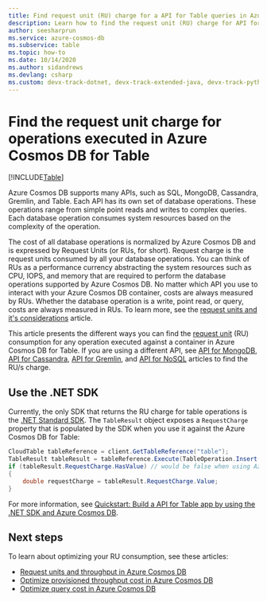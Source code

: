 ```yaml
---
title: Find request unit (RU) charge for a API for Table queries in Azure Cosmos DB
description: Learn how to find the request unit (RU) charge for API for Table queries executed against an Azure Cosmos DB container. You can use the Azure portal, .NET, Java, Python, and Node.js languages to find the RU charge.
author: seesharprun
ms.service: azure-cosmos-db
ms.subservice: table
ms.topic: how-to
ms.date: 10/14/2020
ms.author: sidandrews
ms.devlang: csharp
ms.custom: devx-track-dotnet, devx-track-extended-java, devx-track-python
---
```

# Find the request unit charge for operations executed in Azure Cosmos DB for Table
[!INCLUDE[Table](../includes/appliesto-table.md)]

Azure Cosmos DB supports many APIs, such as SQL, MongoDB, Cassandra, Gremlin, and Table. Each API has its own set of database operations. These operations range from simple point reads and writes to complex queries. Each database operation consumes system resources based on the complexity of the operation.

The cost of all database operations is normalized by Azure Cosmos DB and is expressed by Request Units (or RUs, for short). Request charge is the request units consumed by all your database operations. You can think of RUs as a performance currency abstracting the system resources such as CPU, IOPS, and memory that are required to perform the database operations supported by Azure Cosmos DB. No matter which API you use to interact with your Azure Cosmos DB container, costs are always measured by RUs. Whether the database operation is a write, point read, or query, costs are always measured in RUs. To learn more, see the [request units and it's considerations](../request-units.md) article.

This article presents the different ways you can find the [request unit](../request-units.md) (RU) consumption for any operation executed against a container in Azure Cosmos DB for Table. If you are using a different API, see [API for MongoDB](../mongodb/find-request-unit-charge.md), [API for Cassandra](../cassandra/find-request-unit-charge.md), [API for Gremlin](../gremlin/find-request-unit-charge.md), and [API for NoSQL](../find-request-unit-charge.md) articles to find the RU/s charge.

## Use the .NET SDK

Currently, the only SDK that returns the RU charge for table operations is the [.NET Standard SDK](https://www.nuget.org/packages/Microsoft.Azure.Cosmos.Table). The `TableResult` object exposes a `RequestCharge` property that is populated by the SDK when you use it against the Azure Cosmos DB for Table:

```csharp
CloudTable tableReference = client.GetTableReference("table");
TableResult tableResult = tableReference.Execute(TableOperation.Insert(new DynamicTableEntity("partitionKey", "rowKey")));
if (tableResult.RequestCharge.HasValue) // would be false when using Azure Storage Tables
{
    double requestCharge = tableResult.RequestCharge.Value;
}
```

For more information, see [Quickstart: Build a API for Table app by using the .NET SDK and Azure Cosmos DB](quickstart-dotnet.md).

## Next steps

To learn about optimizing your RU consumption, see these articles:

* [Request units and throughput in Azure Cosmos DB](../request-units.md)
* [Optimize provisioned throughput cost in Azure Cosmos DB](../optimize-cost-throughput.md)
* [Optimize query cost in Azure Cosmos DB](../optimize-cost-reads-writes.md)
